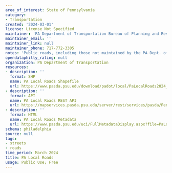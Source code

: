 ```yaml
---
area_of_interest: State of Pennsylvania
category:
- Transportation
created: '2024-03-01'
license: License Not Specified
maintainer: 'PA Department of Transportation Bureau of Planning and Research'
maintainer_email: ''
maintainer_link: null
maintainer_phone: 717-772-3305
notes: 'Public roads, including those not maintained by the PA Dept. of Transportation.'
opendataphilly_rating: null
organization: PA Department of Transportation
resources:
- description: ''
  format: SHP
  name: PA Local Roads Shapefile
  url: https://www.pasda.psu.edu/download/padot/local/PaLocalRoads2024_03.zip
- description: ''
  format: API
  name: PA Local Roads REST API
  url: https://mapservices.pasda.psu.edu/server/rest/services/pasda/PennDOT/MapServer
- description: ''
  format: HTML
  name: PA Local Roads Metadata
  url: https://www.pasda.psu.edu/uci/FullMetadataDisplay.aspx?file=PaLocalRoads2024_03.xml
schema: philadelphia
source: null
tags: 
- streets
- roads
time_period: March 2024
title: PA Local Roads
usage: Public Use; Free
---
```



